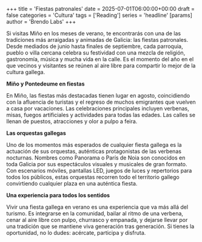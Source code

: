 +++
title = 'Fiestas patronales'
date = 2025-07-01T06:00:00+00:00
draft = false
categories = 'Cultura'
tags = ['Reading']
series = 'headline'
[params]
  author = 'Brendo Labs'
+++

Si visitas Miño en los meses de verano, te encontrarás con una de las tradiciones más arraigadas y animadas de Galicia: las fiestas patronales. Desde mediados de junio hasta finales de septiembre, cada parroquia, pueblo o villa cercana celebra su festividad con una mezcla de religión, gastronomía, música y mucha vida en la calle. Es el momento del año en el que vecinos y visitantes se reúnen al aire libre para compartir lo mejor de la cultura gallega.

<!--more-->

<b>Miño y Pontedeume en fiestas</b>

En Miño, las fiestas más destacadas tienen lugar en agosto, coincidiendo con la afluencia de turistas y el regreso de muchos emigrantes que vuelven a casa por vacaciones. Las celebraciones principales incluyen verbenas, misas, fuegos artificiales y actividades para todas las edades. Las calles se llenan de puestos, atracciones y olor a pulpo a feira.

<b>Las orquestas gallegas</b>

Uno de los momentos más esperados de cualquier fiesta gallega es la actuación de sus orquestas, auténticas protagonistas de las verbenas nocturnas. Nombres como Panorama o París de Noia son conocidos en toda Galicia por sus espectáculos visuales y musicales de gran formato. Con escenarios móviles, pantallas LED, juegos de luces y repertorios para todos los públicos, estas orquestas recorren todo el territorio gallego convirtiendo cualquier plaza en una auténtica fiesta. 

<b>Una experiencia para todos los sentidos</b>

Vivir una fiesta gallega en verano es una experiencia que va más allá del turismo. Es integrarse en la comunidad, bailar al ritmo de una verbena, cenar al aire libre con pulpo, churrasco y empanada, y dejarse llevar por una tradición que se mantiene viva generación tras generación. Si tienes la oportunidad, no lo dudes: acércate, participa y disfruta.
